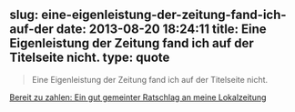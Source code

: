 slug: eine-eigenleistung-der-zeitung-fand-ich-auf-der
date: 2013-08-20 18:24:11
title: Eine Eigenleistung der Zeitung fand ich auf der Titelseite nicht.
type: quote
---

> Eine Eigenleistung der Zeitung fand ich auf der Titelseite nicht.

[Bereit zu zahlen: Ein gut gemeinter Ratschlag an meine Lokalzeitung](http://netzwertig.com/2013/08/20/lokaljournalismus/)
